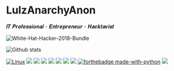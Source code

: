 # LulzAnarchyAnon 


𝑰𝑻 𝑷𝒓𝒐𝒇𝒆𝒔𝒔𝒊𝒐𝒏𝒂𝒍 - 𝑬𝒏𝒕𝒓𝒆𝒑𝒓𝒆𝒏𝒆𝒖𝒓 - 𝑯𝒂𝒄𝒌𝒕𝒂𝒗𝒊𝒔𝒕



![White-Hat-Hacker-2018-Bundle](https://user-images.githubusercontent.com/104794704/168382508-a79561b9-36b7-4560-9067-39d3ad086662.jpg)




![Github stats](https://github-readme-stats.vercel.app/api?username=LulzAnarchyAnon&theme=dark&show_icons=true&count_private=true)




[![Linux](https://svgshare.com/i/Zhy.svg)](https://svgshare.com/i/Zhy.svg) ![](https://komarev.com/ghpvc/?username=your-github-LulzAnarchyAnon) <img src="https://img.shields.io/badge/Python-3776AB?style=for-the-badge&logo=python&logoColor=white" /> <img src="https://img.shields.io/badge/JavaScript-323330?style=for-the-badge&logo=javascript&logoColor=F7DF1E" /> <img src="https://img.shields.io/badge/HTML5-E34F26?style=for-the-badge&logo=html5&logoColor=white" /> <img src="https://img.shields.io/badge/Ruby-CC342D?style=for-the-badge&logo=ruby&logoColor=white" />  <img src="https://img.shields.io/badge/json-5E5C5C?style=for-the-badge&logo=json&logoColor=white" />  <img src="https://img.shields.io/badge/Java-ED8B00?style=for-the-badge&logo=java&logoColor=white" /> [![forthebadge made-with-python](http://ForTheBadge.com/images/badges/made-with-python.svg)](https://www.python.org/) <img src="https://img.shields.io/badge/Python-3776AB?style=for-the-badge&logo=python&logoColor=white" />







